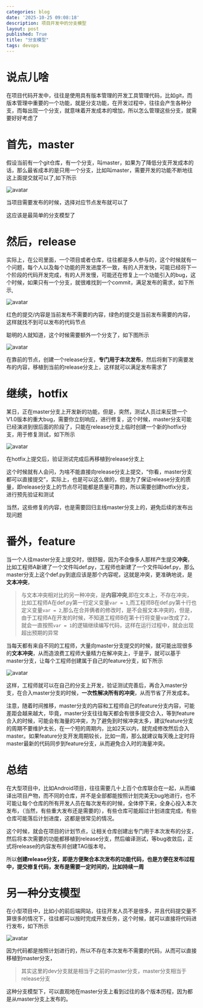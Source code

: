 ```yaml
---
categories: blog
date: '2025-10-25 09:08:18'
description: 项目开发中的分支模型
layout: post
published: True
title: "分支模型"
tags: devops
---
```



# 说点儿啥

在项目代码开发中，往往是使用具有版本管理的开发工具管理代码，比如git，而版本管理中重要的一个功能，就是分支功能，在开发过程中，往往会产生各种分支，而每出现一个分支，就意味着开发成本的增加，所以怎么管理这些分支，就需要好好考虑了


# 首先，master


假设当前有一个git仓库，有一个分支，叫master，如果为了降低分支开发成本的话，那么最省成本的是只用一个分支，比如叫master，需要开发的功能不断地往这上面提交就可以了,如下所示

![avatar](/assets/images/branch_model_master.png)

当项目需要发布的时候，选择对应节点发布就可以了

这应该是最简单的分支模型了


# 然后，release

实际上，在公司里面，一个项目或者仓库，往往都是多人参与的，这个时候就有一个问题，每个人以及每个功能的开发进度不一致，有的人开发快，可能已经将下一个阶段的代码开发完成，有的人开发慢，可能还在修复上一个功能引入的bug，这个时候，如果只有一个分支，就很难找到一个commit，满足发布的需求，如下所示,

![avatar](/assets/images/branch_model_master_1.png)

红色的提交/内容是当前发布不需要的内容，绿色的提交是当前发布需要的内容，这样就找不到可以发布的代码节点

聪明的人就知道，这个时候需要额外一个分支了，如下图所示

![avatar](/assets/images/branch_model_master_2.png)

在靠前的节点，创建一个release分支，**专门用于本次发布**，然后将剩下的需要发布的内容，移植到当前的release分支上，这样就可以满足发布需求了


# 继续，hotfix

某日，正在master分支上开发新的功能，但是，突然，测试人员过来反馈一个V1.0版本的重大bug，需要你立刻响应，进行修复，这个时候，master分支可能已经演进到很后面的阶段了，只能在release分支上临时创建一个新的hotfix分支，用于修复测试，如下所示

![avatar](/assets/images/branch_model_master_3.png)

在hotfix上提交后，验证测试完成后再移植到release分支上

这个时候就有人会问，为啥不能直接向release分支上提交，“你看，master分支都可以直接提交”，实际上，也是可以这么做的，但是为了保证release分支的质量，即release分支上的节点尽可能都是质量可靠的，所以需要创建hotfix分支，进行预先验证和测试

当然，这些修复的内容，也是需要回归主线master分支上的，避免后续的发布出现问题


# 番外，feature

当一个人往master分支上提交时，很舒服，因为不会像多人那样产生提交**冲突**，比如工程师A新建了一个文件叫def.py，工程师也新建了一个文件叫def.py，那么master分支上这个def.py到底应该是那个内容呢，这就是冲突，更准确地说，是**文本冲突**，

> 与文本冲突相对比的另一种冲突，是**内容冲突**,即在文本上，不存在冲突，比如工程师A在def.py第一行定义变量`var = 1`,而工程师B在def.py第十行也定义变量`var = 2`,那么在合并俩者的修改时，是不会报文本冲突的，但是，由于工程师A在开发的时候，不知道工程师B在第十行将变量var改成了2，就会一直按照`var = 1`的逻辑继续编写代码，这样在运行过程中，就会出现超出预期的异常

当每天都有来自不同的工程师，大量向master分支提交的时候，就可能出现很多的**文本冲突**，从而造浪费工程师大量精力在解冲突上，于是乎，就可以基于master分支，让每个工程师创建属于自己的feature分支，如下所示

![avatar](/assets/images/branch_model_master_4.png)

这样，工程师就可以在自己的分支上开发，验证测试完善后，再合入master分支，在合入master分支的时候，**一次性解决所有的冲突**，从而节省了开发成本。

注意，随着时间推移，master分支的内容和工程师自己的feature分支内容，可能差距会越来越大，毕竟，master分支往往每天都会有很多提交合入，等到feature合入的时候，可能会有海量的冲突，为了避免到时候冲突太多，建议feature分支的周期不要维护太长，在一个短的周期内，比如2天以内，就完成修改然后合入master。如果feature分支开发周期较长，比如一周，那么就建议每天晚上定时将master最新的代码同步到feature分支，从而避免合入时的海量冲突。

# 总结

在大型项目中，比如Android项目，往往需要几十上百个仓库联合在一起，从而编译出项目产物，而不同的仓库，并不是全部都能按照计划完美无bug地进行，也不可能让每个仓库的所有开发人员在每次发布的时候，全体停下来，全身心投入本次发布，（当然，有些重大发布还是需要的），有些仓库可能超过计划进度完成，有些仓库可能落后计划进度，这都是很常见的情况。

这个时候，就会在项目的计划节点，让相关仓库创建出专门用于本次发布的分支，然后将本次需要的功能都移植到release分支，然后编译测试，等bug收敛后，正式将release的内容发布并创建TAG版本号。

所以**创建release分支，即是方便聚合本次发布的功能代码，也是方便在发布过程中，提交修复代码，发布是需要一定时间的，比如持续一周**

# 另一种分支模型

在小型项目中，比如小的前后端网站，往往开发人员不是很多，并且代码提交量不算很多的情况下，往往都可以按时完成开发任务，这个时候，就可以直接将代码进行发布，如下所示

![avatar](/assets/images/branch_model_master_5.png)

因为代码都是按照计划进行的，所以不存在本次发布不需要的代码，从而可以直接移植到master分支，

> 其实这里的dev分支就是相当于之前的master分支，master分支相当于release分支

这种分支模型下，可以直观地在master分支上看到过往的各个版本历程，因为都是从master分支上发布的。